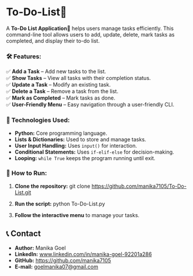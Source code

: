# To-Do-List📝

A **To-Do List Application📝** helps users manage tasks efficiently. This command-line tool allows users to add, update, delete, mark tasks as completed, and display their to-do list. 

### 🛠️ Features:  

✅ **Add a Task** – Add new tasks to the list.  
✅ **Show Tasks** – View all tasks with their completion status.  
✅ **Update a Task** – Modify an existing task.  
✅ **Delete a Task** – Remove a task from the list.  
✅ **Mark as Completed** – Mark tasks as done.  
✅ **User-Friendly Menu** – Easy navigation through a user-friendly CLI.

### 🔧 Technologies Used:   

* **Python:** Core programming language. 
* **Lists & Dictionaries:**  Used to store and manage tasks.
* **User Input Handling:** Uses ```input()``` for interaction.
* **Conditional Statements:** Uses ```if-elif-else``` for decision-making.
* **Looping:** ```while True``` keeps the program running until exit.

### 🚀 How to Run:  

1.  **Clone the repository:**
    git clone https://github.com/manika7105/To-Do-List.git

2.  **Run the script:**
    python To-Do-List.py

3.  **Follow the interactive menu** to manage your tasks.

## 📞 Contact

*   **Author:** Manika Goel
*   **LinkedIn:** www.linkedin.com/in/manika-goel-92201a286
*   **GitHub:** https://github.com/manika7105
*   **E-mail:** goelmanika07@gmail.com
